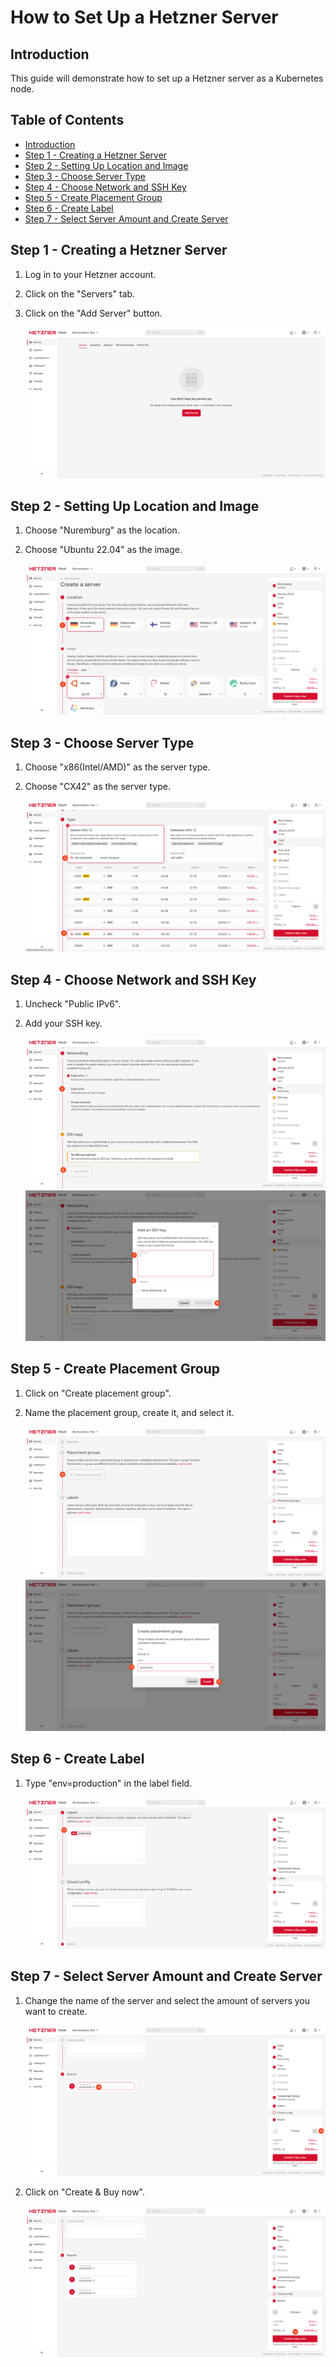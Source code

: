 # How to Set Up a Hetzner Server

## Introduction

This guide will demonstrate how to set up a Hetzner server as a Kubernetes node.

## Table of Contents

- [Introduction](#introduction)
- [Step 1 - Creating a Hetzner Server](#step-1---creating-a-hetzner-server)
- [Step 2 - Setting Up Location and Image](#step-2---setting-up-location-and-image)
- [Step 3 - Choose Server Type](#step-3---choose-server-type)
- [Step 4 - Choose Network and SSH Key](#step-4---choose-network-and-ssh-key)
- [Step 5 - Create Placement Group](#step-5---create-placement-group)
- [Step 6 - Create Label](#step-6---create-label)
- [Step 7 - Select Server Amount and Create Server](#step-7---select-server-amount-and-create-server)

## Step 1 - Creating a Hetzner Server

1. Log in to your Hetzner account.
2. Click on the "Servers" tab.
3. Click on the "Add Server" button.

   ![step-1](./assets/images/step-1.png)

## Step 2 - Setting Up Location and Image

1. Choose "Nuremburg" as the location.
2. Choose "Ubuntu 22.04" as the image.

    ![step-2](./assets/images/step-2.png)

## Step 3 - Choose Server Type

1. Choose "x86(Intel/AMD)" as the server type.
2. Choose "CX42" as the server type.

    ![step-3](./assets/images/step-3.png)

## Step 4 - Choose Network and SSH Key

1. Uncheck "Public IPv6".
2. Add your SSH key.

    ![step-4-1](./assets/images/step-4-1.png)
    ![step-4-2](./assets/images/step-4-2.png)

## Step 5 - Create Placement Group

1. Click on "Create placement group".
2. Name the placement group, create it, and select it.

    ![step-5-1](./assets/images/step-5-1.png)
    ![step-5-2](./assets/images/step-5-2.png)

## Step 6 - Create Label

1. Type "env=production" in the label field.

    ![step-6](./assets/images/step-6.png)

## Step 7 - Select Server Amount and Create Server

1. Change the name of the server and select the amount of servers you want to create.

    ![step-7-1](./assets/images/step-7-1.png)

2. Click on "Create & Buy now".

    ![step-7-2](./assets/images/step-7-2.png)
